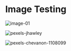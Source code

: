 # Image Testing

![image-01](https://images.pexels.com/photos/414612/pexels-photo-414612.jpeg?cs=srgb&dl=pexels-souvenirpixels-414612.jpg&fm=jpg)

![pexels-jhawley](https://docs-api-qa.cloudlabs.ai/repos/raw.githubusercontent.com/Rabin-spektra/Demo-Repo/main/cloned-test-file-img/images/pexels-jhawley-21323.jpg?token=8b2t1Sg45N8JBe8QNwBlyhJq)

![pexels-chevanon-1108099](https://docs-api-qa.cloudlabs.ai/repos/raw.githubusercontent.com/Rabin-spektra/Demo-Repo/main/cloned-test-file-img/images/pexels-chevanon-1108099.jpg?token=8b2t1Sg45N8JBe8QNwBlyhJq)